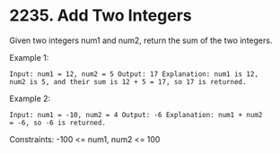 # 2235. Add Two Integers

Given two integers num1 and num2, return the sum of the two integers.
 

Example 1:

<code>Input: num1 = 12, num2 = 5
Output: 17
Explanation: num1 is 12, num2 is 5, and their sum is 12 + 5 = 17, so 17 is returned.</code>

Example 2:

<code>Input: num1 = -10, num2 = 4
Output: -6
Explanation: num1 + num2 = -6, so -6 is returned.</code>
 
Constraints:
-100 <= num1, num2 <= 100
